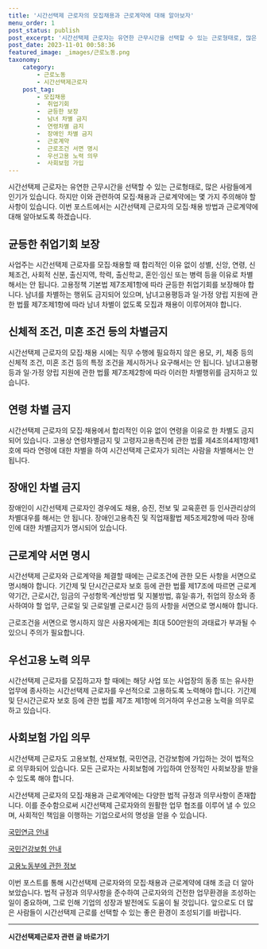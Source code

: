 ```yaml
---
title: '시간선택제 근로자의 모집채용과 근로계약에 대해 알아보자'
menu_order: 1
post_status: publish
post_excerpt: '시간선택제 근로자는 유연한 근무시간을 선택할 수 있는 근로형태로, 많은 사람들에게 인기가 있습니다. 하지만 이와 관련하여 모집 채용과 근로계약에는 몇 가지 주의해야 할 사항이 있습니다. 이번 포스트에서는 시간선택제 근로자의 모집 채용 방법과 근로계약에 대해 알아보도록 하겠습니다.'
post_date: 2023-11-01 00:58:36
featured_image: _images/근로노동.png
taxonomy:
    category:
        - 근로노동
        - 시간선택제근로자
    post_tag:
        - 모집채용
        -  취업기회
        -  균등한 보장
        -  남녀 차별 금지
        -  연령차별 금지
        -  장애인 차별 금지
        -  근로계약
        -  근로조건 서면 명시
        -  우선고용 노력 의무
        -  사회보험 가입
---
```




시간선택제 근로자는 유연한 근무시간을 선택할 수 있는 근로형태로, 많은 사람들에게 인기가 있습니다. 하지만 이와 관련하여 모집·채용과 근로계약에는 몇 가지 주의해야 할 사항이 있습니다. 이번 포스트에서는 시간선택제 근로자의 모집·채용 방법과 근로계약에 대해 알아보도록 하겠습니다.

## 균등한 취업기회 보장

사업주는 시간선택제 근로자를 모집·채용할 때 합리적인 이유 없이 성별, 신앙, 연령, 신체조건, 사회적 신분, 출신지역, 학력, 출신학교, 혼인·임신 또는 병력 등을 이유로 차별해서는 안 됩니다. 고용정책 기본법 제7조제1항에 따라 균등한 취업기회를 보장해야 합니다. 남녀를 차별하는 행위도 금지되어 있으며, 남녀고용평등과 일·가정 양립 지원에 관한 법률 제7조제1항에 따라 남녀 차별이 없도록 모집과 채용이 이루어져야 합니다.

## 신체적 조건, 미혼 조건 등의 차별금지

시간선택제 근로자의 모집·채용 시에는 직무 수행에 필요하지 않은 용모, 키, 체중 등의 신체적 조건, 미혼 조건 등의 특정 조건을 제시하거나 요구해서는 안 됩니다. 남녀고용평등과 일·가정 양립 지원에 관한 법률 제7조제2항에 따라 이러한 차별행위를 금지하고 있습니다.

## 연령 차별 금지

시간선택제 근로자의 모집·채용에서 합리적인 이유 없이 연령을 이유로 한 차별도 금지되어 있습니다. 고용상 연령차별금지 및 고령자고용촉진에 관한 법률 제4조의4제1항제1호에 따라 연령에 대한 차별을 하여 시간선택제 근로자가 되려는 사람을 차별해서는 안 됩니다.

## 장애인 차별 금지

장애인이 시간선택제 근로자인 경우에도 채용, 승진, 전보 및 교육훈련 등 인사관리상의 차별대우를 해서는 안 됩니다. 장애인고용촉진 및 직업재활법 제5조제2항에 따라 장애인에 대한 차별금지가 명시되어 있습니다.

## 근로계약 서면 명시

시간선택제 근로자와 근로계약을 체결할 때에는 근로조건에 관한 모든 사항을 서면으로 명시해야 합니다. 기간제 및 단시간근로자 보호 등에 관한 법률 제17조에 따르면 근로계약기간, 근로시간, 임금의 구성항목·계산방법 및 지불방법, 휴일·휴가, 취업의 장소와 종사하여야 할 업무, 근로일 및 근로일별 근로시간 등의 사항을 서면으로 명시해야 합니다.

근로조건을 서면으로 명시하지 않은 사용자에게는 최대 500만원의 과태료가 부과될 수 있으니 주의가 필요합니다.

## 우선고용 노력 의무

시간선택제 근로자를 모집하고자 할 때에는 해당 사업 또는 사업장의 동종 또는 유사한 업무에 종사하는 시간선택제 근로자를 우선적으로 고용하도록 노력해야 합니다. 기간제 및 단시간근로자 보호 등에 관한 법률 제7조 제1항에 의거하여 우선고용 노력을 의무로 하고 있습니다.

## 사회보험 가입 의무

시간선택제 근로자도 고용보험, 산재보험, 국민연금, 건강보험에 가입하는 것이 법적으로 의무화되어 있습니다. 모든 근로자는 사회보험에 가입하여 안정적인 사회보장을 받을 수 있도록 해야 합니다.

시간선택제 근로자의 모집·채용과 근로계약에는 다양한 법적 규정과 의무사항이 존재합니다. 이를 준수함으로써 시간선택제 근로자와의 원활한 업무 협조를 이루어 낼 수 있으며, 사회적인 책임을 이행하는 기업으로서의 명성을 얻을 수 있습니다.

[국민연금 안내](link)

[국민건강보험 안내](link)

[고용노동부에 관한 정보](link)

이번 포스트를 통해 시간선택제 근로자와의 모집·채용과 근로계약에 대해 조금 더 알아보았습니다. 법적 규정과 의무사항을 준수하여 근로자와의 건전한 업무환경을 조성하는 일이 중요하며, 그로 인해 기업의 성장과 발전에도 도움이 될 것입니다. 앞으로도 더 많은 사람들이 시간선택제 근로를 선택할 수 있는 좋은 환경이 조성되기를 바랍니다.
<!-- wp:separator -->
<hr class="wp-block-separator has-alpha-channel-opacity"/>
<!-- /wp:separator -->

<!-- wp:group {"backgroundColor":"base","layout":{"type":"constrained"}} -->
<div class="wp-block-group has-base-background-color has-background"><!-- wp:paragraph {"align":"center","fontSize":"medium"} -->
<p class="has-text-align-center has-large-font-size"><strong>시간선택제근로자 관련 글 바로가기</strong></p>
<!-- /wp:paragraph -->


<!-- wp:latest-posts
{"categories":[{"id":10911,"count":19,"description":"","link":"https://uknowlaw.com/category/%ec%8b%9c%ea%b0%84%ec%84%a0%ed%83%9d%ec%a0%9c%ea%b7%bc%eb%a1%9c%ec%9e%90/","name":"시간선택제근로자","slug":"시간선택제근로자","taxonomy":"category","parent":0,"meta":[],"_links":{"self":[{"href":"https://uknowlaw.com/wp-json/wp/v2/categories/10911"}],"collection":[{"href":"https://uknowlaw.com/wp-json/wp/v2/categories"}],"about":[{"href":"https://uknowlaw.com/wp-json/wp/v2/taxonomies/category"}],"wp:post_type":[{"href":"https://uknowlaw.com/wp-json/wp/v2/posts?categories=10911"}],"curies":[{"name":"wp","href":"https://api.w.org/{rel}","templated":true}]}}]} /--></div>
<!-- /wp:group -->